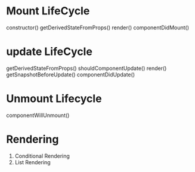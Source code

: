 # Mount LifeCycle

constructor()
getDerivedStateFromProps()
render()
componentDidMount()

# update LifeCycle

getDerivedStateFromProps()
shouldComponentUpdate()
render()
getSnapshotBeforeUpdate()
componentDidUpdate()

# Unmount Lifecycle

componentWillUnmount()

# Rendering

1. Conditional Rendering
2. List Rendering
